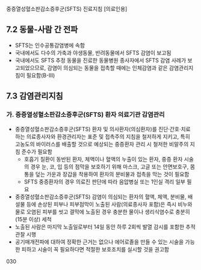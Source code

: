 중증열성혈소판감소증후군(SFTS) 진료지침 [의료인용]

## 7.2 동물-사람 간 전파

- SFTS는 인수공통감염병에 속함
- 국내에서도 다수의 가축과 야생동물, 반려동물에서 SFTS 감염이 보고됨
- 국내에서도 SFTS 추정 동물을 진료한 동물병원 종사자에서 SFTS 감염 사례가 보고되었으므로, 감염이 의심되는 동물을 접촉할 때에는 인체감염과 같은 감염관리지침이 필요함(B-III)

## 7.3 감염관리지침

### 가. 중증열성혈소판감소증후군(SFTS) 환자 의료기관 감염관리

- 중증열성혈소판감소증후군(SFTS) 환자 및 의사환자(의심환자)를 진단·간호·치료 하는 의료종사자와 환경관리자는 표준 및 접촉주의 지침을 철저하게 지키고, 특히 고농도의 바이러스를 배출할 것으로 예상되는 중증환자 관리 시 철저한 비말주의 지침 준수가 필요함
    - 호흡기 질환이 동반된 환자, 체액이나 혈액의 누출이 있는 환자, 중증 환자 시술의 경우 눈, 코, 입 등의 점막을 보호하기 위해 마스크, 고글 또는 안면보호구, 몸통을 덮는 가운과 장갑을 착용하여 환자의 분비물과 접촉을 막는 것이 필요함
    - SFTS 중증환자의 경우 의료진 판단에 따라 음압병실 또는 1인실 격리 일부 필요
- 중증열성혈소판감소증후군(SFTS) 감염이 의심되는 환자의 혈액, 체액, 분비물, 배설물 등에 손상된 피부나 피부점막이 노출된 사람(의료종사자 포함)은 즉시 비누와 물로 오염된 피부를 씻고 결막에 노출된 경우 충분한 물이나 생리식염수로 충분히(15분 이상) 세척
- 노출된 사람은 마지막 노출일로부터 14일 동안 하루 2회씩 발열 감시를 포함한 추적관찰 시행
- 공기매개전파에 대하여 정확한 근거는 없으나 에어로졸을 만들 수 있는 시술을 가능한 피하고 시술이 꼭 필요하다면 적절한 보호조치를 실시할 것을 권고함

<PAGE>030